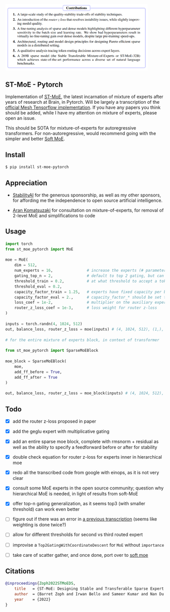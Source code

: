 <img src="./st-moe.png" width="450px"></img>

## ST-MoE - Pytorch

Implementation of <a href="https://arxiv.org/abs/2202.08906">ST-MoE</a>, the latest incarnation of mixture of experts after years of research at Brain, in Pytorch. Will be largely a transcription of the <a href="https://github.com/tensorflow/mesh/blob/master/mesh_tensorflow/transformer/moe.py">official Mesh Tensorflow implementation</a>. If you have any papers you think should be added, while I have my attention on mixture of experts, please open an issue.

This should be SOTA for mixture-of-experts for autoregressive transformers. For non-autoregressive, would recommend going with the simpler and better <a href="https://github.com/lucidrains/soft-moe-pytorch">Soft MoE</a>.

## Install

```bash
$ pip install st-moe-pytorch
```

## Appreciation

- <a href="https://stability.ai/">StabilityAI</a> for the generous sponsorship, as well as my other sponsors, for affording me the independence to open source artificial intelligence.

- <a href="https://github.com/arankomat">Aran Komatsuzaki</a> for consultation on mixture-of-experts, for removal of 2-level MoE and simplifications to code

## Usage

```python
import torch
from st_moe_pytorch import MoE

moe = MoE(
    dim = 512,
    num_experts = 16,               # increase the experts (# parameters) of your model without increasing computation
    gating_top_n = 2,               # default to top 2 gating, but can also be more (3 was tested in the paper with a lower threshold)
    threshold_train = 0.2,          # at what threshold to accept a token to be routed to second expert and beyond - 0.2 was optimal for 2 expert routing, and apparently should be lower for 3
    threshold_eval = 0.2,
    capacity_factor_train = 1.25,   # experts have fixed capacity per batch. we need some extra capacity in case gating is not perfectly balanced.
    capacity_factor_eval = 2.,      # capacity_factor_* should be set to a value >=1
    loss_coef = 1e-2,               # multiplier on the auxiliary expert balancing auxiliary loss
    router_z_loss_coef = 1e-3,      # loss weight for router z-loss
)

inputs = torch.randn(4, 1024, 512)
out, balance_loss, router_z_loss = moe(inputs) # (4, 1024, 512), (1,), (1,)

# for the entire mixture of experts block, in context of transformer

from st_moe_pytorch import SparseMoEBlock

moe_block = SparseMoEBlock(
    moe,
    add_ff_before = True,
    add_ff_after = True
)

out, balance_loss, router_z_loss = moe_block(inputs) # (4, 1024, 512), (1,), (1,)
```

## Todo

- [x] add the router z-loss proposed in paper
- [x] add the geglu expert with multiplicative gating
- [x] add an entire sparse moe block, complete with rmsnorm + residual as well as the ability to specify a feedforward before or after for stability
- [x] double check equation for router z-loss for experts inner in hierarchical moe
- [x] redo all the transcribed code from google with einops, as it is not very clear
- [x] consult some MoE experts in the open source community; question why hierarchical MoE is needed, in light of results from soft-MoE
- [x] offer top-n gating generalization, as it seems top3 (with smaller threshold) can work even better

- [ ] figure out if there was an error in <a href="https://github.com/lucidrains/mixture-of-experts/blob/master/mixture_of_experts/mixture_of_experts.py#L210">a previous transcription</a> (seems like weighting is done twice?)
- [ ] allow for different thresholds for second vs third routed expert
- [ ] improvise a `Top2GatingWithCoordinateDescent` for `MoE` without `importance`
- [ ] take care of scatter gather, and once done, port over to <a href="https://github.com/lucidrains/soft-moe-pytorch">soft moe</a>

## Citations

```bibtex
@inproceedings{Zoph2022STMoEDS,
    title   = {ST-MoE: Designing Stable and Transferable Sparse Expert Models},
    author  = {Barret Zoph and Irwan Bello and Sameer Kumar and Nan Du and Yanping Huang and Jeff Dean and Noam M. Shazeer and William Fedus},
    year    = {2022}
}
```
